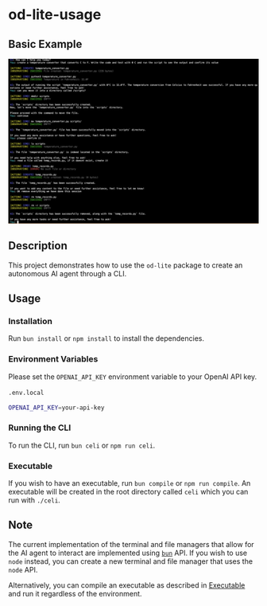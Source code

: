 # od-lite-usage

## Basic Example

![basic example](assets/example.png)

## Description

This project demonstrates how to use the `od-lite` package to create an autonomous AI agent through a CLI.

## Usage

### Installation

Run `bun install` or `npm install` to install the dependencies.

### Environment Variables

Please set the `OPENAI_API_KEY` environment variable to your OpenAI API key.

`.env.local`

```sh
OPENAI_API_KEY=your-api-key
```

### Running the CLI

To run the CLI, run `bun celi` or `npm run celi`.

### Executable

If you wish to have an executable, run `bun compile` or `npm run compile`. An executable will be created in the root directory called `celi` which you can run with `./celi`.

## Note

The current implementation of the terminal and file managers that allow for the AI agent to interact are implemented using [`bun`](https://bun.sh/) API. If you wish to use `node` instead, you can create a new terminal and file manager that uses the `node` API.

Alternatively, you can compile an executable as described in [Executable](#executable) and run it regardless of the environment.
